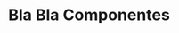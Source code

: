 ---
title: "Bla Bla Componentes"
url: /villaviciosa-de-odon/bla-bla-componentes/
shop: Radiotechnik
---